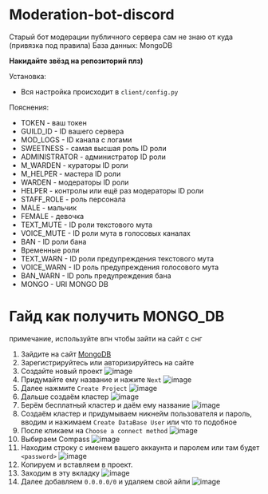 # Moderation-bot-discord
Старый бот модерации публичного сервера сам не знаю от куда (привязка под правила)
База данных: MongoDB

**Накидайте звёзд на репозиторий плз)**

Установка:
- Вся настройка происходит в `client/config.py`

Пояснения:
- TOKEN - ваш токен
- GUILD_ID - ID вашего сервера
- MOD_LOGS - ID канала с логами
- SWEETNESS - самая высшая роль ID роли
- ADMINISTRATOR - администратор ID роли
- M_WARDEN - кураторы ID роли
- M_HELPER - мастера ID роли
- WARDEN - модераторы ID роли
- HELPER - контролы или ещё раз модераторы ID роли
- STAFF_ROLE - роль персонала
- MALE - мальчик
- FEMALE - девочка
- TEXT_MUTE - ID роли текстового мута
- VOICE_MUTE - ID роли мута в голосовых каналах
- BAN - ID роли бана
- Временные роли
- TEXT_WARN - ID роли предупреждения текстового мута
- VOICE_WARN - ID роль предупреждения голосового мута
- BAN_WARN - ID роль предупреждения бана
- MONGO - URI MONGO DB


# Гайд как получить MONGO_DB 
примечание, используйте впн чтобы зайти на сайт с снг
1. Зайдите на сайт [MongoDB](https://www.mongodb.com)
2. Зарегистрируйтесь или авторизируйтесь на сайте
3. Создайте новый проект ![image](https://github.com/Fequme/Moderation-bot-discord/assets/142742415/000eb5ba-a0ab-4c07-bc26-283cb0ab7142)
4. Придумайте ему название и нажите `Next` ![image](https://github.com/Fequme/Moderation-bot-discord/assets/142742415/6f444d85-c023-4cf5-b986-6c41b621bf0c)
5. Далее нажмите `Create Project` ![image](https://github.com/Fequme/Moderation-bot-discord/assets/142742415/82ff7686-0f68-4110-9eec-71ba6867b36b)
6. Дальше создаём кластер ![image](https://github.com/Fequme/Moderation-bot-discord/assets/142742415/80ab7502-ada1-480d-97fd-beae0e39e0bc)
7. Берём бесплатный кластер и даём ему название ![image](https://github.com/Fequme/Moderation-bot-discord/assets/142742415/7b57ba8c-4c5e-407e-b34c-a7bf06e2e44e)
8. Создаём кластер и придумываем никнейм пользователя и пароль, вводим и нажимаем `Create DataBase User` или что то подобное
9. После кликаем на `Choose a connect method` ![image](https://github.com/Fequme/Moderation-bot-discord/assets/142742415/45c13a16-4f4e-461c-a837-7d2082ac369b)
10. Выбираем Compass ![image](https://github.com/Fequme/Moderation-bot-discord/assets/142742415/7480988e-a89d-4f98-8d40-a25d075a4d14)
11. Находим строку с именем вашего аккаунта и паролем или там будет `<password>` ![image](https://github.com/Fequme/Moderation-bot-discord/assets/142742415/1a7027e0-bc83-437c-acec-71238e6bed7b)
12. Копируем и вставляем в проект.
13. Заходим в эту вкладку ![image](https://github.com/Fequme/Moderation-bot-discord/assets/142742415/3fc71bf8-4f27-4b7c-b57f-199a736d1c5e)
14. Далее добавляем `0.0.0.0/0` и удаляем свой айпи ![image](https://github.com/Fequme/Moderation-bot-discord/assets/142742415/a92650e7-bf5c-44bf-94a9-f39730036a0c)






